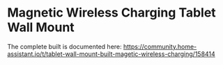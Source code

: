 # Magnetic Wireless Charging Tablet Wall Mount

The complete built is documented here: https://community.home-assistant.io/t/tablet-wall-mount-built-magetic-wireless-charging/158414
